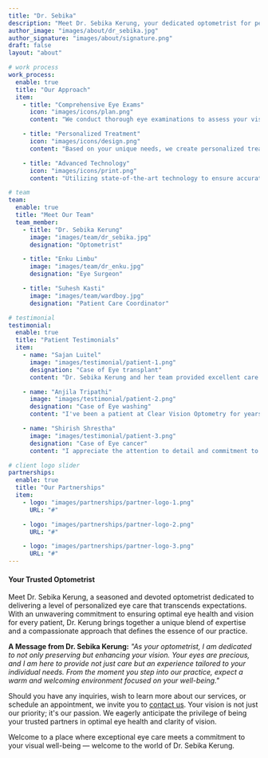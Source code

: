```yaml
---
title: "Dr. Sebika"
description: "Meet Dr. Sebika Kerung, your dedicated optometrist for personalized eye care."
author_image: "images/about/dr_sebika.jpg"
author_signature: "images/about/signature.png"
draft: false
layout: "about"

# work process
work_process:
  enable: true
  title: "Our Approach"
  item:
    - title: "Comprehensive Eye Exams"
      icon: "images/icons/plan.png"
      content: "We conduct thorough eye examinations to assess your vision and overall eye health."

    - title: "Personalized Treatment"
      icon: "images/icons/design.png"
      content: "Based on your unique needs, we create personalized treatment plans for optimal eye care."

    - title: "Advanced Technology"
      icon: "images/icons/print.png"
      content: "Utilizing state-of-the-art technology to ensure accurate diagnostics and effective treatments."

# team
team:
  enable: true
  title: "Meet Our Team"
  team_member:
    - title: "Dr. Sebika Kerung"
      image: "images/team/dr_sebika.jpg"
      designation: "Optometrist"

    - title: "Enku Limbu"
      image: "images/team/dr_enku.jpg"
      designation: "Eye Surgeon"

    - title: "Suhesh Kasti"
      image: "images/team/wardboy.jpg"
      designation: "Patient Care Coordinator"

# testimonial
testimonial:
  enable: true
  title: "Patient Testimonials"
  item:
    - name: "Sajan Luitel"
      image: "images/testimonial/patient-1.png"
      designation: "Case of Eye transplant"
      content: "Dr. Sebika Kerung and her team provided excellent care during my eye exam. The clinic is well-equipped, and the staff is friendly and professional."

    - name: "Anjila Tripathi"
      image: "images/testimonial/patient-2.png"
      designation: "Case of Eye washing"
      content: "I've been a patient at Clear Vision Optometry for years. Dr. Kerung and team's expertise and personalized care make it my go-to place for eye health."

    - name: "Shirish Shrestha"
      image: "images/testimonial/patient-3.png"
      designation: "Case of Eye cancer"
      content: "I appreciate the attention to detail and commitment to patient education at Clear Vision Optometry. Highly recommended!"

# client logo slider
partnerships:
  enable: true
  title: "Our Partnerships"
  item:
    - logo: "images/partnerships/partner-logo-1.png"
      URL: "#"

    - logo: "images/partnerships/partner-logo-2.png"
      URL: "#"

    - logo: "images/partnerships/partner-logo-3.png"
      URL: "#"
---
```


#### Your Trusted Optometrist

Meet Dr. Sebika Kerung, a seasoned and devoted optometrist dedicated to delivering a level of personalized eye care that transcends expectations. With an unwavering commitment to ensuring optimal eye health and vision for every patient, Dr. Kerung brings together a unique blend of expertise and a compassionate approach that defines the essence of our practice.

**A Message from Dr. Sebika Kerung:**
*"As your optometrist, I am dedicated to not only preserving but enhancing your vision. Your eyes are precious, and I am here to provide not just care but an experience tailored to your individual needs. From the moment you step into our practice, expect a warm and welcoming environment focused on your well-being."*

Should you have any inquiries, wish to learn more about our services, or schedule an appointment, we invite you to [contact us](/contact). Your vision is not just our priority; it's our passion. We eagerly anticipate the privilege of being your trusted partners in optimal eye health and clarity of vision.

Welcome to a place where exceptional eye care meets a commitment to your visual well-being — welcome to the world of Dr. Sebika Kerung.
